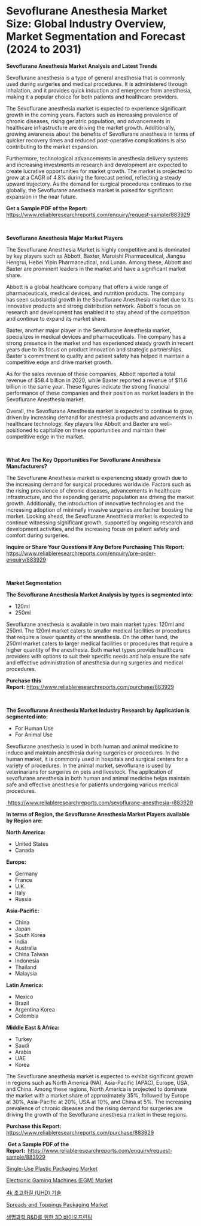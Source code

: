 <p><h1>Sevoflurane Anesthesia Market Size: Global Industry Overview, Market Segmentation and Forecast (2024 to 2031)</h1></p><p><strong>Sevoflurane Anesthesia Market Analysis and Latest Trends</strong></p>
<p><p>Sevoflurane anesthesia is a type of general anesthesia that is commonly used during surgeries and medical procedures. It is administered through inhalation, and it provides quick induction and emergence from anesthesia, making it a popular choice for both patients and healthcare providers.</p><p>The Sevoflurane anesthesia market is expected to experience significant growth in the coming years. Factors such as increasing prevalence of chronic diseases, rising geriatric population, and advancements in healthcare infrastructure are driving the market growth. Additionally, growing awareness about the benefits of Sevoflurane anesthesia in terms of quicker recovery times and reduced post-operative complications is also contributing to the market expansion.</p><p>Furthermore, technological advancements in anesthesia delivery systems and increasing investments in research and development are expected to create lucrative opportunities for market growth. The market is projected to grow at a CAGR of 4.8% during the forecast period, reflecting a steady upward trajectory. As the demand for surgical procedures continues to rise globally, the Sevoflurane anesthesia market is poised for significant expansion in the near future.</p></p>
<p><strong>Get a Sample PDF of the Report:&nbsp;</strong> <a href="https://www.reliableresearchreports.com/enquiry/request-sample/883929">https://www.reliableresearchreports.com/enquiry/request-sample/883929</a></p>
<p>&nbsp;</p>
<p><strong>Sevoflurane Anesthesia Major Market Players</strong></p>
<p><p>The Sevoflurane Anesthesia Market is highly competitive and is dominated by key players such as Abbott, Baxter, Maruishi Pharmaceutical, Jiangsu Hengrui, Hebei Yipin Pharmaceutical, and Lunan. Among these, Abbott and Baxter are prominent leaders in the market and have a significant market share.</p><p>Abbott is a global healthcare company that offers a wide range of pharmaceuticals, medical devices, and nutrition products. The company has seen substantial growth in the Sevoflurane Anesthesia market due to its innovative products and strong distribution network. Abbott's focus on research and development has enabled it to stay ahead of the competition and continue to expand its market share.</p><p>Baxter, another major player in the Sevoflurane Anesthesia market, specializes in medical devices and pharmaceuticals. The company has a strong presence in the market and has experienced steady growth in recent years due to its focus on product innovation and strategic partnerships. Baxter's commitment to quality and patient safety has helped it maintain a competitive edge and drive market growth.</p><p>As for the sales revenue of these companies, Abbott reported a total revenue of $58.4 billion in 2020, while Baxter reported a revenue of $11.6 billion in the same year. These figures indicate the strong financial performance of these companies and their position as market leaders in the Sevoflurane Anesthesia market.</p><p>Overall, the Sevoflurane Anesthesia market is expected to continue to grow, driven by increasing demand for anesthesia products and advancements in healthcare technology. Key players like Abbott and Baxter are well-positioned to capitalize on these opportunities and maintain their competitive edge in the market.</p></p>
<p>&nbsp;</p>
<p><strong>What Are The Key Opportunities For Sevoflurane Anesthesia Manufacturers?</strong></p>
<p><p>The Sevoflurane Anesthesia market is experiencing steady growth due to the increasing demand for surgical procedures worldwide. Factors such as the rising prevalence of chronic diseases, advancements in healthcare infrastructure, and the expanding geriatric population are driving the market growth. Additionally, the introduction of innovative technologies and the increasing adoption of minimally invasive surgeries are further boosting the market. Looking ahead, the Sevoflurane Anesthesia market is expected to continue witnessing significant growth, supported by ongoing research and development activities, and the increasing focus on patient safety and comfort during surgeries.</p></p>
<p><strong>Inquire or Share Your Questions If Any Before Purchasing This Report:</strong> <a href="https://www.reliableresearchreports.com/enquiry/pre-order-enquiry/883929">https://www.reliableresearchreports.com/enquiry/pre-order-enquiry/883929</a></p>
<p>&nbsp;</p>
<p><strong>Market Segmentation</strong></p>
<p><strong>The Sevoflurane Anesthesia Market Analysis by types is segmented into:</strong></p>
<p><ul><li>120ml</li><li>250ml</li></ul></p>
<p><p>Sevoflurane anesthesia is available in two main market types: 120ml and 250ml. The 120ml market caters to smaller medical facilities or procedures that require a lower quantity of the anesthesia. On the other hand, the 250ml market caters to larger medical facilities or procedures that require a higher quantity of the anesthesia. Both market types provide healthcare providers with options to suit their specific needs and help ensure the safe and effective administration of anesthesia during surgeries and medical procedures.</p></p>
<p><strong>Purchase this Report:&nbsp;</strong><a href="https://www.reliableresearchreports.com/purchase/883929">https://www.reliableresearchreports.com/purchase/883929</a></p>
<p>&nbsp;</p>
<p><strong>The Sevoflurane Anesthesia Market Industry Research by Application is segmented into:</strong></p>
<p><ul><li>For Human Use</li><li>For Animal Use</li></ul></p>
<p><p>Sevoflurane anesthesia is used in both human and animal medicine to induce and maintain anesthesia during surgeries or procedures. In the human market, it is commonly used in hospitals and surgical centers for a variety of procedures. In the animal market, sevoflurane is used by veterinarians for surgeries on pets and livestock. The application of sevoflurane anesthesia in both human and animal medicine helps maintain safe and effective anesthesia for patients undergoing various medical procedures.</p></p>
<p><a href="https://www.reliableresearchreports.com/sevoflurane-anesthesia-r883929">&nbsp;https://www.reliableresearchreports.com/sevoflurane-anesthesia-r883929</a></p>
<p><strong>In terms of Region, the Sevoflurane Anesthesia Market Players available by Region are:</strong></p>
<p>
    <p> <strong> North America: </strong>
        <ul>
            <li>United States</li>
            <li>Canada</li>
        </ul>
        </p> 
    <p> <strong> Europe: </strong>
        <ul>
            <li>Germany</li>
            <li>France</li>
            <li>U.K.</li>
            <li>Italy</li>
            <li>Russia</li>
        </ul>
        </p> 
    <p> <strong> Asia-Pacific: </strong>
        <ul>
            <li>China</li>
            <li>Japan</li>
            <li>South Korea</li>
            <li>India</li>
            <li>Australia</li>
            <li>China Taiwan</li>
            <li>Indonesia</li>
            <li>Thailand</li>
            <li>Malaysia</li>
        </ul>
        </p> 
    <p> <strong> Latin America: </strong>
        <ul>
            <li>Mexico</li>
            <li>Brazil</li>
            <li>Argentina Korea</li>
            <li>Colombia</li>
        </ul>
        </p> 
    <p> <strong> Middle East & Africa: </strong>
        <ul>
            <li>Turkey</li>
            <li>Saudi</li>
            <li>Arabia</li>
            <li>UAE</li>
            <li>Korea</li>
        </ul>
    </p>
    </p>
<p><p>The Sevoflurane anesthesia market is expected to exhibit significant growth in regions such as North America (NA), Asia-Pacific (APAC), Europe, USA, and China. Among these regions, North America is projected to dominate the market with a market share of approximately 35%, followed by Europe at 30%, Asia-Pacific at 20%, USA at 10%, and China at 5%. The increasing prevalence of chronic diseases and the rising demand for surgeries are driving the growth of the Sevoflurane anesthesia market in these regions.</p></p>
<p><strong>Purchase this Report: </strong><a href="https://www.reliableresearchreports.com/purchase/883929">https://www.reliableresearchreports.com/purchase/883929</a></p>
<p>&nbsp;<strong>Get a Sample PDF of the Report:&nbsp;&nbsp;</strong><a href="https://www.reliableresearchreports.com/enquiry/request-sample/883929">https://www.reliableresearchreports.com/enquiry/request-sample/883929</a></p>
<p><strong></strong></p>
<p><p><a href="https://github.com/AllisonKreiger/Market-Research-Report-List-1/blob/main/single-use-plastic-packaging-market.md">Single-Use Plastic Packaging Market</a></p><p><a href="https://www.linkedin.com/pulse/electronic-gaming-machines-egm-market-research-report-forecast-gce3f?trackingId=3bYQDTH1QYmCqVH3Zw8J%2FQ%3D%3D">Electronic Gaming Machines (EGM) Market</a></p><p><a href="https://github.com/ahmadrevanz10/Market-Research-Report-List-2/blob/main/864134883922.md">4k 초고화질 (UHD) 기술</a></p><p><a href="https://github.com/Dhjdj3783/Market-Research-Report-List-1/blob/main/spreads-and-toppings-packaging-market.md">Spreads and Toppings Packaging Market</a></p><p><a href="https://github.com/jimahmed0511/Market-Research-Report-List-2/blob/main/855370183921.md">생명과학 R&D를 위한 3D 바이오프린팅</a></p></p>